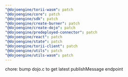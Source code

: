 ```yaml
---
"@dojoengine/torii-wasm": patch
"@dojoengine/core": patch
"@dojoengine/sdk": patch
"@dojoengine/create-burner": patch
"@dojoengine/create-dojo": patch
"@dojoengine/predeployed-connector": patch
"@dojoengine/react": patch
"@dojoengine/state": patch
"@dojoengine/torii-client": patch
"@dojoengine/utils": patch
"@dojoengine/utils-wasm": patch
---
```


chore: bump dojo.c to get latest publishMessage endpoint
